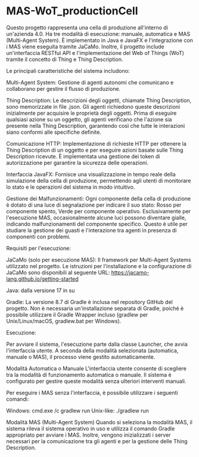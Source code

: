 # MAS-WoT_productionCell

Questo progetto rappresenta una cella di produzione all'interno di un'azienda 4.0.
Ha tre modalità di esecuzione: manuale, automatica e MAS (Multi-Agent System). 
È implementato in Java e JavaFX e l'integrazione con i MAS viene eseguita tramite JaCaMo.
Inoltre, il progetto include un'interfaccia RESTful API e l'implementazione del Web of Things (WoT) tramite il concetto di Thing e Thing Description.

Le principali caratteristiche del sistema includono:

Multi-Agent System: Gestione di agenti autonomi che comunicano e collaborano per gestire il flusso di produzione.

Thing Description: Le descrizioni degli oggetti, chiamate Thing Description, sono memorizzate in file .json. Gli agenti richiedono queste descrizioni inizialmente per acquisire le proprietà degli oggetti. Prima di eseguire qualsiasi azione su un oggetto, gli agenti verificano che l'azione sia presente nella Thing Description, garantendo così che tutte le interazioni siano conformi alle specifiche definite.

Comunicazione HTTP: Implementazione di richieste HTTP per ottenere la Thing Description di un oggetto e per eseguire azioni basate sulle Thing Description ricevute. È implementata una gestione dei token di autorizzazione per garantire la sicurezza delle operazioni.

Interfaccia JavaFX: Fornisce una visualizzazione in tempo reale della simulazione della cella di produzione, permettendo agli utenti di monitorare lo stato e le operazioni del sistema in modo intuitivo.

Gestione dei Malfunzionamenti: Ogni componente della cella di produzione è dotato di una luce di segnalazione per indicare il suo stato: Rosso per componente spento, Verde per componente operativo. Esclusivamente per l'esecuzione MAS, occasionalmente alcune luci possono diventare gialle, indicando malfunzionamenti del componente specifico. Questo è utile per studiare la gestione dei guasti e l'interazione tra agenti in presenza di componenti con problemi.

Requisiti per l'esecuzione:

JaCaMo (solo per esecuzione MAS):
Il framework per Multi-Agent Systems utilizzato nel progetto.
Le istruzioni per l'installazione e la configurazione di JaCaMo sono disponibili al seguente URL:  https://jacamo-lang.github.io/getting-started

Java: 
dalla versione 17 in su

Gradle:
La versione 8.7 di Gradle è inclusa nel repository GitHub del progetto.
Non è necessaria un'installazione separata di Gradle, poiché è possibile utilizzare il Gradle Wrapper incluso (gradlew per Unix/Linux/macOS, gradlew.bat per Windows).

Esecuzione:

Per avviare il sistema, l'esecuzione parte dalla classe Launcher, che avvia l'interfaccia utente. A seconda della modalità selezionata (automatica, manuale o MAS), il processo viene gestito automaticamente.

Modalità Automatica o Manuale
L'interfaccia utente consente di scegliere tra la modalità di funzionamento automatica o manuale. Il sistema è configurato per gestire queste modalità senza ulteriori interventi manuali.

Per eseguire i MAS senza l'interfaccia, è possibile utilizzare i seguenti comandi:

Windows: cmd.exe /c gradlew run
Unix-like: ./gradlew run

Modalità MAS (Multi-Agent System)
Quando si seleziona la modalità MAS, il sistema rileva il sistema operativo in uso e utilizza il comando Gradle appropriato per avviare i MAS. Inoltre, vengono inizializzati i server necessari per la comunicazione tra gli agenti e per la gestione delle Thing Description.
